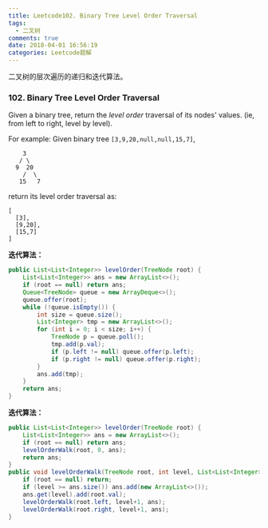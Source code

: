 ```yaml
---
title: Leetcode102. Binary Tree Level Order Traversal
tags:
  - 二叉树
comments: true
date: 2018-04-01 16:56:19
categories: Leetcode题解
---
```

二叉树的层次遍历的递归和迭代算法。

<!-- more -->

### 102. Binary Tree Level Order Traversal

Given a binary tree, return the *level order* traversal of its nodes' values. (ie, from left to right, level by level).

For example:
Given binary tree `[3,9,20,null,null,15,7]`,

```
    3
   / \
  9  20
    /  \
   15   7
```

return its level order traversal as:

```
[
  [3],
  [9,20],
  [15,7]
]
```



**迭代算法：**

```java
public List<List<Integer>> levelOrder(TreeNode root) {
    List<List<Integer>> ans = new ArrayList<>();
    if (root == null) return ans;
    Queue<TreeNode> queue = new ArrayDeque<>();
    queue.offer(root);
    while (!queue.isEmpty()) {
        int size = queue.size();
        List<Integer> tmp = new ArrayList<>();
        for (int i = 0; i < size; i++) {
            TreeNode p = queue.poll();
            tmp.add(p.val);
            if (p.left != null) queue.offer(p.left);
            if (p.right != null) queue.offer(p.right);
        }
        ans.add(tmp);
    }
    return ans;
}
```



**迭代算法：**

```java
public List<List<Integer>> levelOrder(TreeNode root) {
    List<List<Integer>> ans = new ArrayList<>();
    if (root == null) return ans;
    levelOrderWalk(root, 0, ans);
    return ans;
}
public void levelOrderWalk(TreeNode root, int level, List<List<Integer>> ans) {
    if (root == null) return;
    if (level >= ans.size()) ans.add(new ArrayList<>());
    ans.get(level).add(root.val);
    levelOrderWalk(root.left, level+1, ans);
    levelOrderWalk(root.right, level+1, ans);
}
```

